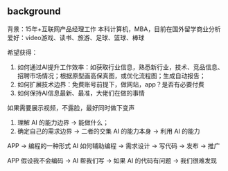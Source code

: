 ## background

背景：15年+互联网产品经理工作
本科计算机，MBA，目前在国外留学商业分析
爱好：video游戏、读书、旅游、足球、篮球、棒球

希望获得：
1. 如何通过AI提升工作效率：如获取行业信息，熟悉新行业，技术、竞品信息、招聘市场情况；根据原型画高保真图，或优化流程图；生成自动报告；
2. 如何扩展技术边界：免费账号前提下，做网站，app？是否有必要付费
3. 如何保持AI信息最新、最准，大佬们在做的事情

如果需要展示视频，不露脸，最好同时做下变声

1. 理解 AI 的能力边界 -> 能做什么；
2. 确定自己的需求边界 -> 二者的交集
AI 的能力本身 -> 利用 AI 的能力 

APP -> 编程的一种形式
AI 如何辅助编程 -> 
需求设计 -> 写代码 -> 发布 -> 推广

APP
假设我不会编码 -> AI 帮我们写 -> 如果 AI 的代码有问题 -> 我们很难发现

